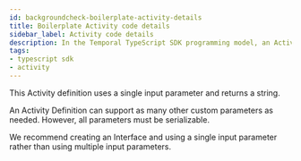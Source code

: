 ```yaml
---
id: backgroundcheck-boilerplate-activity-details
title: Boilerplate Activity code details
sidebar_label: Activity code details
description: In the Temporal TypeScript SDK programming model, an Activity Definition is an exportable function or an `object` method.
tags:
- typescript sdk
- activity
---
```


<!-- DO NOT EDIT THIS FILE DIRECTLY.
THIS FILE IS GENERATED from https://github.com/temporalio/documentation/blob/main/sample-apps/typescript/chapter_project_setup/backgroundcheck/src/activities.ts. -->

This Activity definition uses a single input parameter and returns a string.

An Activity Definition can support as many other custom parameters as needed.
However, all parameters must be serializable.

We recommend creating an Interface and using a single input parameter rather
than using multiple input parameters.
